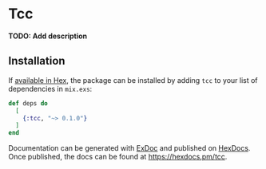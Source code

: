 # Tcc

**TODO: Add description**

## Installation

If [available in Hex](https://hex.pm/docs/publish), the package can be installed
by adding `tcc` to your list of dependencies in `mix.exs`:

```elixir
def deps do
  [
    {:tcc, "~> 0.1.0"}
  ]
end
```

Documentation can be generated with [ExDoc](https://github.com/elixir-lang/ex_doc)
and published on [HexDocs](https://hexdocs.pm). Once published, the docs can
be found at <https://hexdocs.pm/tcc>.


